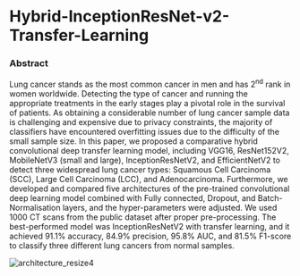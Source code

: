 # Hybrid-InceptionResNet-v2-Transfer-Learning

### Abstract

Lung cancer stands as the most common cancer in men and has 2<sup>nd</sup> rank in women worldwide. Detecting the type of cancer and running the appropriate treatments in the early stages play a pivotal role in the survival of patients. As obtaining a considerable number of lung cancer sample data is challenging and expensive due to privacy constraints, the majority of classifiers have encountered overfitting issues due to the difficulty of the small sample size. In this paper, we proposed a comparative hybrid convolutional deep transfer learning model, including VGG16, ResNet152V2, MobileNetV3 (small and large), InceptionResNetV2, and EfficientNetV2 to detect three widespread lung cancer types: Squamous Cell Carcinoma (SCC), Large Cell Carcinoma (LCC), and Adenocarcinoma. Furthermore, we developed and compared five architectures of the pre-trained convolutional deep learning model combined with Fully connected, Dropout, and Batch-Normalisation layers, and the hyper-parameters were adjusted. We used 1000 CT scans from the public dataset after proper pre-processing. The best-performed model was InceptionResNetV2 with transfer learning, and it achieved 91.1% accuracy, 84.9% precision, 95.8% AUC, and 81.5% F1-score to classify three different lung cancers from normal samples.

![architecture_resize4](https://user-images.githubusercontent.com/47991444/199283626-27164cf7-c685-48c2-82b7-5d53433f6ad2.png)
